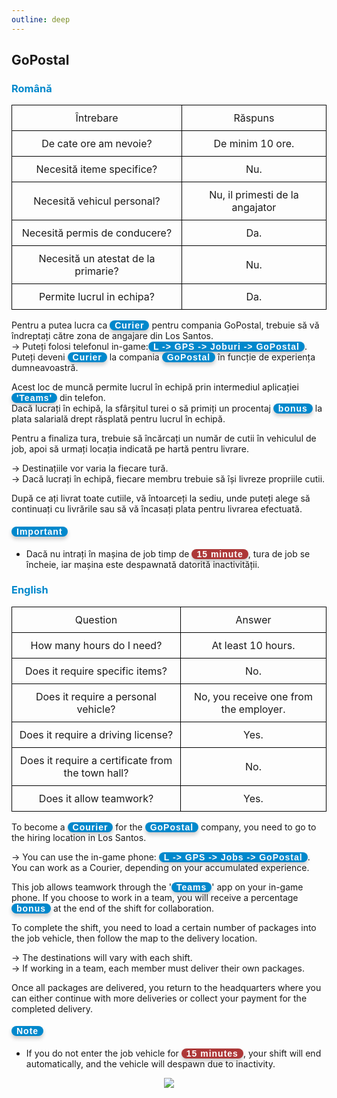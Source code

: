 ```yaml
---
outline: deep
---
```

<style scoped>
.button-p, .button-r {
    display: inline-block;
    padding: 0 8px;
    color: white;
    border-radius: 8px;
    font-family: 'Arial', sans-serif;
    font-weight: bold;
    box-shadow: 0 4px 6px rgba(0, 0, 0, 0.2);
    font-size: 14px;
    letter-spacing: 1px;
}

.button-p { background-color: #0088CC; }

.button-r { background-color: #ad3838; }

table {
    width: 100%;
    border-collapse: collapse;
}

td {
    border: 1px solid black;
    padding: 10px;
    text-align: center;
}

.image-row {
    display: flex;
    justify-content: center;
}

.image-row img {
    margin: 0 5px;
    width: 50px;
    height: 50px;
}
</style>

## GoPostal

### <span style="color: #0088CC">Română</span>

<table>
    <tr>
        <td>Întrebare</td>
        <td>Răspuns</td>
    </tr>
    <tr>
        <td>De cate ore am nevoie?</td>
        <td>De minim 10 ore.</td>
    </tr>
    <tr>
        <td>Necesită iteme specifice?</td>
        <td>Nu.</td>
    </tr>
    <tr>
        <td>Necesită vehicul personal?</td>
        <td>Nu, il primesti de la angajator</td>
    </tr>
    <tr>
        <td>Necesită permis de conducere?</td>
        <td>Da.</td>
    </tr>
    <tr>
        <td>Necesită un atestat de la primarie?</td>
        <td>Nu.</td>
    </tr>
    <tr>
        <td>Permite lucrul in echipa?</td>
        <td>Da.</td>
    </tr>
</table>

Pentru a putea lucra ca <span class="button-p">Curier</span> pentru compania GoPostal, trebuie să vă îndreptați către zona de angajare din Los Santos.
<br>-> Puteți folosi telefonul in-game:<span class="button-p"> L -> GPS -> Joburi -> GoPostal</span>.
<br>Puteți deveni <span class="button-p">Curier</span> la compania <span class="button-p">GoPostal</span> în funcție de experiența dumneavoastră.

Acest loc de muncă permite lucrul în echipă prin intermediul aplicației <span class="button-p">'Teams'</span> din telefon.
<br>Dacă lucrați în echipă, la sfârșitul turei o să primiți un procentaj <span class="button-p">bonus</span> la plata salarială drept răsplată pentru lucrul în echipă.

Pentru a finaliza tura, trebuie să încărcați un număr de cutii în vehiculul de job, apoi să urmați locația indicată pe hartă pentru livrare.

-> Destinațiile vor varia la fiecare tură.
<br>-> Dacă lucrați în echipă, fiecare membru trebuie să își livreze propriile cutii.

După ce ați livrat toate cutiile, vă întoarceți la sediu, unde puteți alege să continuați cu livrările sau să vă încasați plata pentru livrarea efectuată.

#### <span class="button-p"><b>Important</b></span>

- Dacă nu intrați în mașina de job timp de <span class="button-r">15 minute</span>, tura de job se încheie, iar mașina este despawnată datorită inactivității.

### <span style="color: #0088CC">English</span>
<table>
    <tr>
        <td>Question</td>
        <td>Answer</td>
    </tr>
    <tr>
        <td>How many hours do I need?</td>
        <td>At least 10 hours.</td>
    </tr>
    <tr>
        <td>Does it require specific items?</td>
        <td>No.</td>
    </tr>
    <tr>
        <td>Does it require a personal vehicle?</td>
        <td>No, you receive one from the employer.</td>
    </tr>
    <tr>
        <td>Does it require a driving license?</td>
        <td>Yes.</td>
    </tr>
    <tr>
        <td>Does it require a certificate from the town hall?</td>
        <td>No.</td>
    </tr>
    <tr>
        <td>Does it allow teamwork?</td>
        <td>Yes.</td>
    </tr>
</table>


To become a <span class="button-p">Courier</span> for the <span class="button-p">GoPostal</span> company, you need to go to the hiring location in Los Santos.

-> You can use the in-game phone: <span class="button-p">L -> GPS -> Jobs -> GoPostal</span>.
<br>You can work as a Courier, depending on your accumulated experience.

This job allows teamwork through the '<span class="button-p">Teams</span>' app on your in-game phone.
If you choose to work in a team, you will receive a percentage <span class="button-p">bonus</span> at the end of the shift for collaboration.

To complete the shift, you need to load a certain number of packages into the job vehicle, then follow the map to the delivery location.

-> The destinations will vary with each shift.
<br>-> If working in a team, each member must deliver their own packages.

Once all packages are delivered, you return to the headquarters where you can either continue with more deliveries or collect your payment for the completed delivery.

#### <span class="button-p">Note</span>

- If you do not enter the job vehicle for <span class="button-r">15 minutes</span>, your shift will end automatically, and the vehicle will despawn due to inactivity.

<p align="center"><img src="https://v.b-zone.ro/images/wiki/gopostal.png"/></p>